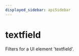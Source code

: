 ```yaml
---
displayed_sidebar: apiSidebar
---
```

# textfield

<span class="theme-doc-version-badge badge badge--secondary"></span>

Filters for a UI element 'textfield'.

